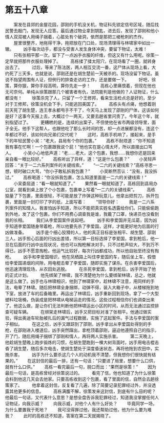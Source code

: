 #	第五十八章
　　案发在县郊的金屋花园，邵刚的手机没关机，物证科先锁定信号区域，随后找民警去敲门，发现无人应答。最后通过物业拿到钥匙，进去后，发现了邵刚和他小情人双双被人用绳子捆着，心脏处有个破洞，依然是那把三棱枪刺的杰作。
　　屋里很整齐，地拖得干净，拖把放在门口处，现场清理得与林啸家中如出一辙。
　　凶手每次动手，都没与受害人发生身体冲突，要留下物证，太难！
　　只有张相平那一次，留下了一点凶手衣服的纤维，但这又有什么用呢。徐策一定早就把那件衣服处理掉了。
　　高栋揉了揉太阳穴，在现场看了一圈，就转身出去了。
　　过后，等来了陈法医，两人相互交流一番，这尸体从现场上看，大约死了三天多，也就是说，邵刚还是在胡生楚前一天被杀的。现场没留下物证。虽说不指望周围有人证，但例行的排查走访的工作，还是要做一下。
　　好吧，徐策，算你狠，算你手段高明，算你先走一步！
　　高栋心里痛恨着，但现在他也无可奈何。单纯从徐策跟那几个被害者有仇，法院能判是他做的？人证物证，什么都没有！
　　徐策杀完了人，只留了一个王修邦，看来生活检点总是好的，至少对于王修邦，徐策没机会下手，只能逃回美国了。
　　高栋头有点痛，他想着刚前天死了胡生楚，连王孝永都甩手不干了，今天马上发现了邵刚的尸体，这该如何是好？这事今天报上去，大概过个一两天，又要去趟省里问责了。今年这个年，就别指望过了。
　　更糟糕的是，连续的出案子，不但使他在省市两级领导里，面子全无。他手下这帮人，也跟他吃了那么长时间的苦，却一点进展都没有，连这个年都过不好，该如何向兄弟们交代呢？
　　这时，高栋手机响了，接起来，是手下的年轻民警小吴：“老大，县局有个你的包裹。”
　　高栋不耐烦道：“你不知道我有事在忙啊！一个包裹跟我说个屁！”他也实在是心情太坏，所以直接出口骂人。
　　小吴小心地低声道：“老……老大，这个包裹，我想……我想你还是回来亲自看一眼比较好。”
　　高栋听出了异样，道：“这是什么包裹？”
　　小吴轻声回答：“关于一二六系列案件的关键线索。”
　　“一二六的关键线索？”高栋寻思一想，顿时破口大骂，“你小子敢私拆我包裹？”
　　小吴断然否认：“没有，我没拆过。”
　　高栋喝道：“你没拆我包裹，怎么知道里面是一二六的关键线索！”
　　小吴委屈道：“看一眼就知道了。”
　　果然看一眼就知道了，高栋回到县局办公室，就看到桌上放了个小包裹，包裹单上写着“一二六的关键线索”。
　　高栋掂量了下包裹，里面很轻，不可能是放了炸弹这种玩意儿，他拿出把剪刀，拆开包裹，里面是一封打印了字的纸，上面写着：
　　“领导你好：
　　我是一二六系列案件的知情人。我害怕凶手知道，所以不能把真实姓名透露给你们。只能偷偷跑到外地，发了这个包裹。你们不用费心调查我是谁，我戴了口罩，快递员也没看到我的长相。
　　我们从李爱国案件说起吧。
　　凶手和李爱国并无瓜葛，因为凶手知道李爱国随身带着枪，所以他要先杀了李爱国，这样，才能更好地为后面的行凶做准备。
　　凶手是个细心狡猾的人，他的真正目标是张相平、胡生楚、邵刚三人。凶手担心后面的行凶出差错，所以第一目标选择了李爱国，拿到枪后，他一旦在后面的行凶中出现状况，他也可以掏枪解决对手。只不过枪声较大，不到万不得已，凶手不愿意掏枪。他运气比较好，每次行凶都成功，所以他自始至终没有掏枪。
　　凶手和李爱国相识，他在凤栖路上叫住李爱国的车，随后坐上车，假借给李爱国递烟的间隙，用电棍击晕了李爱国，随即实施了谋杀。在杀害李爱国后，他迅速清理现场，从农田处逃脱。
　　在杀死李爱国，拿到枪后，凶手开始了他的正式计划。
　　他先绑架了林啸，我不清楚他为什么要绑架林啸，总之，他就是这么做了。凶手也与林啸相识，他到了林啸家中，趁林啸不注意，用同样的手法，电晕了林啸。随后把林啸全身捆绑，动弹不得，装入大箱子中，从楼梯拖到地下室，放进了车的后备箱里。再运出了林啸后，凶手重新回到现场，拿了一个大型塑料垃圾桶，伪装成是把林啸从电梯运走的情况。这些过程相信你们也调查出来了。他这么做，是让你们无法判断他把林啸运出小区的时间，从而无法通过监控排查可疑车辆。
　　在绑架走林啸后，凶手又把目标对准了张相平。他通过做实验，得出奥迪车轮胎被扎后的漏气过程数据，实施了这起案件。手法与李爱国的案子相似。
　　在这之后，凶手又跟踪到了邵刚，凶手拿出从李爱国处得到的手枪，在邵刚进入楼道后，凶手突然蹿出，拿枪顶着邵刚，逼迫他遵照自己的指示，开了门，随后用绳子捆绑了邵刚和情人，再将两人实施杀害。
　　第二天晚上，他趁胡生楚晚上跑步锻炼的习惯，在胡生楚跑到一棵大树背面时，凶手用电击棍击昏了胡生楚，随后多次电击，使胡生楚处于深度昏迷状态，再将他拖到农田中，实施杀害。
　　凶手为什么要杀这几个人的动机我不清楚，但我想你们很快就有结果的。”
　　在这封信的最后一排，还有一句话：“只要进了局里，想要什么口供，就有什么口供。”
　　高栋一看完最后一句，脱口而出：“果然是徐策！”
　　因为最后一句话，是高栋曾经对徐策说过的。
　　看完了信，他也知道了为什么徐策会料到他这几天会去他家。只要高栋收到这个包裹，看了里面的信，自然会去趟徐策家了。
　　他拿着这封信，反复看了几遍，除了简要记录犯罪经过外，并没透露其他更多的信息。
　　高栋满腹不解，徐策发来这封信，到底有什么目的呢？他最后一句话，又代表什么意思？是想全盘告诉我犯罪经过，知道我没掌握任何人证物证，向我示威？
　　向我示威，对他个人有什么好处？
　　毕竟同学一场，为什么要置我于死地？
　　我可没得罪过他，我还帮助过他，他为什么要为难我？
　　此时的高栋还不知道，答案在第二天就揭晓了。